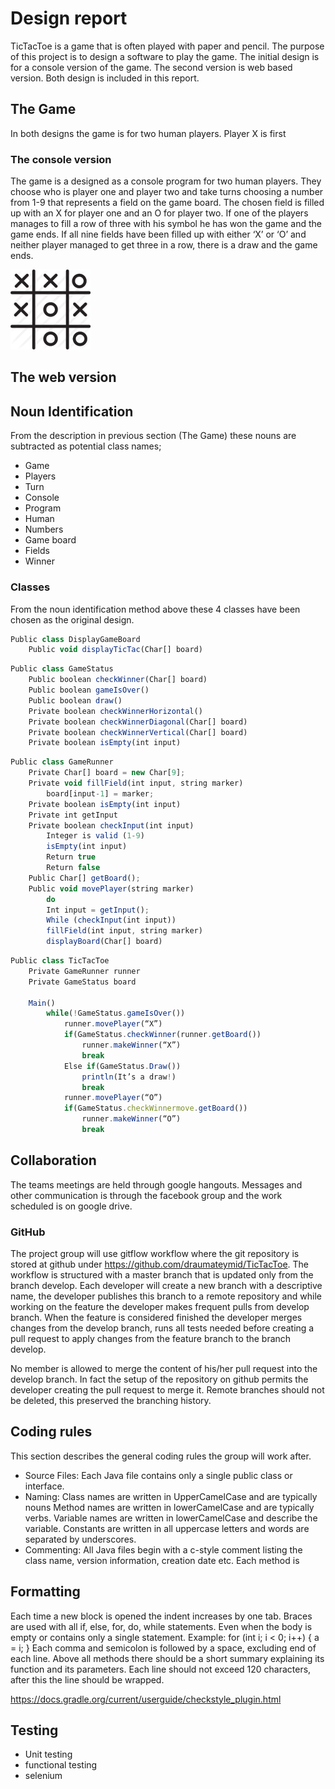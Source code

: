 # Design report

TicTacToe is a game that is often played with paper and pencil. The purpose of this project is to design a software to play the game. The initial design is for a console version of the game. The second version is web based version. Both design is included in this report.

## The Game
In both designs the game is for two human players. Player X is first
### The console version
The game is a designed as a console program for two human players. They choose who is player one and player two and take turns choosing a number from 1-9 that represents a field on the game board. The chosen field is filled up with an X for player one and an O for player two. If one of the players manages to fill a row of three with his symbol he has won the game and the game ends. If all nine fields have been filled up with either ‘X’ or ‘O’ and neither player managed to get three in a row, there is a draw and the game ends.

![alt text][logo]

[logo]: TicTacToe.png

## The web version

## Noun Identification
From the description in previous section (The Game) these nouns are subtracted as potential class names;
 * Game
 * Players
 * Turn
 * Console
 * Program
 * Human
 * Numbers
 * Game board
 * Fields
 * Winner
 
### Classes
From the noun identification method above these 4 classes have been chosen as  the original design.

```javascript
Public class DisplayGameBoard
    Public void displayTicTac(Char[] board)
```

```javascript
Public class GameStatus
    Public boolean checkWinner(Char[] board)
    Public boolean gameIsOver()
    Public boolean draw()
    Private boolean checkWinnerHorizontal()
    Private boolean checkWinnerDiagonal(Char[] board)
    Private boolean checkWinnerVertical(Char[] board)
    Private boolean isEmpty(int input)
```

```javascript
Public class GameRunner
    Private Char[] board = new Char[9];
    Private void fillField(int input, string marker)
        board[input-1] = marker;
    Private boolean isEmpty(int input)
    Private int getInput
    Private boolean checkInput(int input)
        Integer is valid (1-9)
        isEmpty(int input)
        Return true
        Return false
    Public Char[] getBoard();    
    Public void movePlayer(string marker)
        do
        Int input = getInput();
        While (checkInput(int input))
        fillField(int input, string marker)
        displayBoard(Char[] board)
```

```javascript
Public class TicTacToe
    Private GameRunner runner
    Private GameStatus board
    
    Main()
        while(!GameStatus.gameIsOver())
            runner.movePlayer(“X”)
            if(GameStatus.checkWinner(runner.getBoard())
                runner.makeWinner(“X”)
                break
            Else if(GameStatus.Draw())
                println(It’s a draw!)
                break
            runner.movePlayer(“O”)
            if(GameStatus.checkWinnermove.getBoard())
                runner.makeWinner(“O”)
                break
```
## Collaboration
The teams meetings are held through google hangouts. Messages and other communication is through the facebook group and the work scheduled is on google drive.

### GitHub
The project group will use gitflow workflow where the git repository is stored at github under 
https://github.com/draumateymid/TicTacToe. The workflow is structured with a master branch that is updated only from the branch develop. Each developer will create a new branch with a descriptive name, the developer publishes this branch to a remote repository and while working on the feature the developer makes frequent pulls from develop branch. When the feature is considered finished the developer merges changes from the develop branch, runs all tests needed before creating a pull request to apply changes from the feature branch to the branch develop.

No member is allowed to merge the content of his/her pull request into the develop branch. In fact the setup of the repository on github permits the developer creating the pull request to merge it. Remote branches should not be deleted, this preserved the branching history.


## Coding rules
This section describes the general coding rules the group will work after.

* Source Files: Each Java file contains only a single public class or interface.
* Naming: Class names are written in UpperCamelCase and are typically nouns
Method names are written in lowerCamelCase and are typically verbs.
Variable names are written in lowerCamelCase and describe the variable.
Constants are written in all uppercase letters and words are separated by underscores.
* Commenting: All Java files begin with a c-style comment listing the class name, version information, creation date etc. Each method is


## Formatting
Each time a new block is opened the indent increases by one tab.
Braces are used with all if, else, for, do, while statements. Even when the body is empty or contains only a single statement.
Example:
for (int i; i < 0; i++) {
     a = i;
}
Each comma and semicolon is followed by a space, excluding end of each line.
Above all methods there should be a short summary explaining its function and its parameters.
Each line should not exceed 120 characters, after this the line should be wrapped.


https://docs.gradle.org/current/userguide/checkstyle_plugin.html


## Testing
* Unit testing
* functional testing
* selenium
